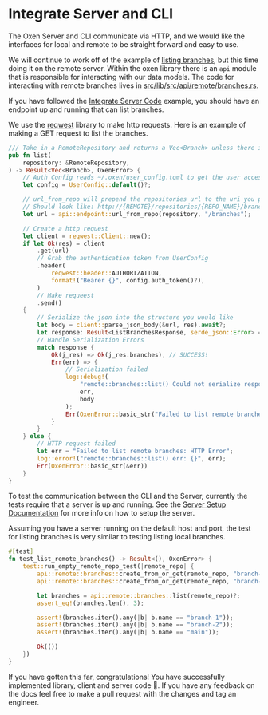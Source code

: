# Integrate Server and CLI

The Oxen Server and CLI communicate via HTTP, and we would like the interfaces for local and remote to be straight forward and easy to use.

We will continue to work off of the example of [listing branches](AddLibraryCode.md), but this time doing it on the remote server. Within the oxen library there is an `api` module that is responsible for interacting with our data models. The code for interacting with remote branches lives in [src/lib/src/api/remote/branches.rs](https://github.com/Oxen-AI/Oxen/blob/main/src/lib/src/api/remote/branches.rs).

If you have followed the [Integrate Server Code](IntegrateServerCode.md) example, you should have an endpoint up and running that can list branches.

We use the [reqwest](https://docs.rs/reqwest/latest/reqwest/) library to make http requests. Here is an example of making a GET request to list the branches.

```rust
/// Take in a RemoteRepository and returns a Vec<Branch> unless there is an error
pub fn list(
    repository: &RemoteRepository,
) -> Result<Vec<Branch>, OxenError> {
    // Auth Config reads ~/.oxen/user_config.toml to get the user access token and other relevant info
    let config = UserConfig::default()?;

    // url_from_repo will prepend the repositories url to the uri you provide
    // Should look like: http://{REMOTE}/repositories/{REPO_NAME}/branches
    let url = api::endpoint::url_from_repo(repository, "/branches");

    // Create a http request
    let client = reqwest::Client::new();
    if let Ok(res) = client
        .get(url)
        // Grab the authentication token from UserConfig
        .header(
            reqwest::header::AUTHORIZATION,
            format!("Bearer {}", config.auth_token()?),
        )
        // Make requeest
        .send()
    {
        // Serialize the json into the structure you would like
        let body = client::parse_json_body(&url, res).await?;
        let response: Result<ListBranchesResponse, serde_json::Error> = serde_json::from_str(&body);
        // Handle Serialization Errors
        match response {
            Ok(j_res) => Ok(j_res.branches), // SUCCESS!
            Err(err) => {
                // Serialization failed
                log::debug!(
                    "remote::branches::list() Could not serialize response [{}] {}",
                    err,
                    body
                );
                Err(OxenError::basic_str("Failed to list remote branches: Serialization Error"))
            }
        }
    } else {
        // HTTP request failed
        let err = "Failed to list remote branches: HTTP Error";
        log::error!("remote::branches::list() err: {}", err);
        Err(OxenError::basic_str(&err))
    }
}
```

To test the communication between the CLI and the Server, currently the tests require that a server is up and running. See the [Server Setup Documentation](../examples/0_ServerSetup.md) for more info on how to setup the server.

Assuming you have a server running on the default host and port, the test for listing branches is very similar to testing listing local branches.

```rust
#[test]
fn test_list_remote_branches() -> Result<(), OxenError> {
    test::run_empty_remote_repo_test(|remote_repo| {
        api::remote::branches::create_from_or_get(remote_repo, "branch-1", "main")?;
        api::remote::branches::create_from_or_get(remote_repo, "branch-2", "main")?;

        let branches = api::remote::branches::list(remote_repo)?;
        assert_eq!(branches.len(), 3);

        assert!(branches.iter().any(|b| b.name == "branch-1"));
        assert!(branches.iter().any(|b| b.name == "branch-2"));
        assert!(branches.iter().any(|b| b.name == "main"));

        Ok(())
    })
}
```

If you have gotten this far, congratulations! You have successfully implemented library, client and server code 🎉. If you have any feedback on the docs feel free to make a pull request with the changes and tag an engineer.
